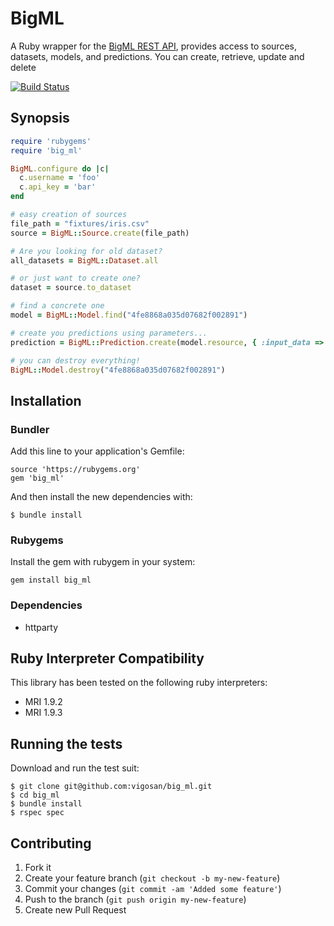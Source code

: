 # BigML

A Ruby wrapper for the [BigML REST API](https://bigml.com/developers), provides access to sources, datasets, models, and predictions. You can create, retrieve, update and delete 

[![Build Status](https://secure.travis-ci.org/vigosan/big_ml.png?branch=master)](http://travis-ci.org/vigosan/big_ml)

## Synopsis

```ruby
require 'rubygems'
require 'big_ml'

BigML.configure do |c|
  c.username = 'foo'
  c.api_key = 'bar'
end

# easy creation of sources
file_path = "fixtures/iris.csv"
source = BigML::Source.create(file_path)

# Are you looking for old dataset?
all_datasets = BigML::Dataset.all

# or just want to create one?
dataset = source.to_dataset

# find a concrete one 
model = BigML::Model.find("4fe8868a035d07682f002891")

# create you predictions using parameters...
prediction = BigML::Prediction.create(model.resource, { :input_data => { "000001" => 3 }})

# you can destroy everything!
BigML::Model.destroy("4fe8868a035d07682f002891")

```

## Installation

### Bundler

Add this line to your application's Gemfile:

    source 'https://rubygems.org'
    gem 'big_ml'

And then install the new dependencies with:

    $ bundle install

### Rubygems

Install the gem with rubygem in your system:

    gem install big_ml

### Dependencies

- httparty


## Ruby Interpreter Compatibility

This library has been tested on the following ruby interpreters:

* MRI 1.9.2
* MRI 1.9.3

## Running the tests 

Download and run the test suit:

    $ git clone git@github.com:vigosan/big_ml.git
    $ cd big_ml
    $ bundle install
    $ rspec spec

## Contributing

1. Fork it
2. Create your feature branch (`git checkout -b my-new-feature`)
3. Commit your changes (`git commit -am 'Added some feature'`)
4. Push to the branch (`git push origin my-new-feature`)
5. Create new Pull Request
